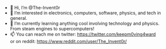 - 👋 Hi, I’m @The-Invent0r
- 👀 I’m interested in electronics, computers, software, physics, and tech in general.
- 🌱 I’m currently learning anything cool involving technology and physics. From steam engines to supercomputers!
- 📫 You can reach me on twitter: https://twitter.com/keepm0ving4ward
      or on reddit: https://www.reddit.com/user/The_Invent0r/

<!---
The-Invent0r/The-Invent0r is a ✨ special ✨ repository because its `README.md` (this file) appears on your GitHub profile.
You can click the Preview link to take a look at your changes.
--->
